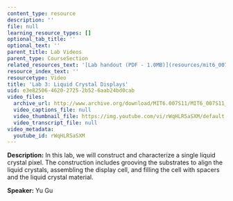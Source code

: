 ```yaml
---
content_type: resource
description: ''
file: null
learning_resource_types: []
optional_tab_title: ''
optional_text: ''
parent_title: Lab Videos
parent_type: CourseSection
related_resources_text: '[Lab handout (PDF - 1.0MB)](resources/mit6_007s11_lab3)'
resource_index_text: ''
resourcetype: Video
title: 'Lab 3: Liquid Crystal Displays'
uid: e3e82506-4620-2725-2b52-6aab24bd0cab
video_files:
  archive_url: http://www.archive.org/download/MIT6.007S11/MIT6_007S11_lab03_300k.mp4
  video_captions_file: null
  video_thumbnail_file: https://img.youtube.com/vi/rWqHLR5aSXM/default.jpg
  video_transcript_file: null
video_metadata:
  youtube_id: rWqHLR5aSXM
---
```


**Description:** In this lab, we will construct and characterize a single liquid crystal pixel. The construction includes grooving the substrates to align the liquid crystals, assembling the display cell, and filling the cell with spacers and the liquid crystal material.

**Speaker:** Yu Gu
